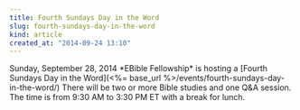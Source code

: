 ```yaml
---
title: Fourth Sundays Day in the Word
slug: fourth-sundays-day-in-the-word
kind: article
created_at: "2014-09-24 13:10"
---
```

<div itemscope itemtype="http://schema.org/Event" markdown="1">
<meta itemprop="name" content="<%= h :title %>">

<span itemprop="description">
Sunday, September 28, 2014 *EBible Fellowship* is hosting a 
[Fourth Sundays Day in the Word](<%= base_url %>/events/fourth-sundays-day-in-the-word/)
There will be two or more Bible studies and one Q&A session.  
The time is from 9:30 AM to 3:30 PM ET with a break for lunch.
</span>

<meta itemprop="startDate" content="2014-09-28T09:30-0400">
<meta itemprop="endDate" content="2014-09-28T15:30-0400">

</div>

